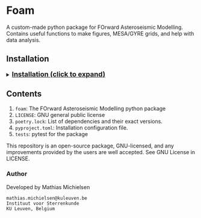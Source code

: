 # Foam

A custom-made python package for FOrward Asteroseismic Modelling.
Contains useful functions to make figures, MESA/GYRE grids, and help with data analysis.

## Installation
<details>
 <summary> <b><u><font size="+1"> Installation (click to expand) </font></u></b> </summary>

Git clone this repository, and install using poetry (https://python-poetry.org/docs/) with command `poetry install` in the folder with the `pyproject.toml` file. This will install the package with all its dependencies, using the dependency versions as specified in the `poetry.lock` file. (The package will be installed in editable mode, so it will link the package to the original location, meaning any changes to the original package will be reflected directly in your environment.)

If you do not wish to use poetry, you could install by running `pip install .`. Note that this will install it as a package in your python environment, but in non-editable mode.

</details>

## Contents

1. `foam`: The FOrward Asteroseismic Modelling python package
2. `LICENSE`: GNU general public license
3. `poetry.lock`: List of dependencies and their exact versions.
4. `pyproject.toml`: Installation configuration file.
5. `tests`: pytest for the package

This repository is an open-source package, GNU-licensed, and any improvements provided by the users are well accepted. See GNU License in LICENSE.

### Author
Developed by Mathias Michielsen
```
mathias.michielsen@kuleuven.be
Instituut voor Sterrenkunde
KU Leuven, Belgium
```
